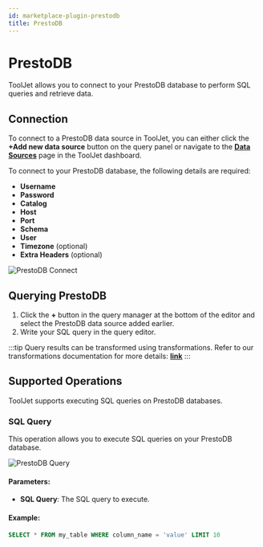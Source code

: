 ```yaml
---
id: marketplace-plugin-prestodb
title: PrestoDB
---
```


# PrestoDB

ToolJet allows you to connect to your PrestoDB database to perform SQL queries and retrieve data.

## Connection

To connect to a PrestoDB data source in ToolJet, you can either click the **+Add new data source** button on the query panel or navigate to the **[Data Sources](/docs/data-sources/overview)** page in the ToolJet dashboard.

To connect to your PrestoDB database, the following details are required:
- **Username**
- **Password**
- **Catalog**
- **Host**
- **Port**
- **Schema**
- **User**
- **Timezone** (optional)
- **Extra Headers** (optional)

<div style={{textAlign: 'center'}}>
    <img className="screenshot-full" src="/img/datasource-reference/prestodb/connect.png" alt="PrestoDB Connect" />
</div>

## Querying PrestoDB

1. Click the **+** button in the query manager at the bottom of the editor and select the PrestoDB data source added earlier.
2. Write your SQL query in the query editor.

:::tip
Query results can be transformed using transformations. Refer to our transformations documentation for more details: **[link](/docs/tutorial/transformations)**
:::

## Supported Operations

ToolJet supports executing SQL queries on PrestoDB databases.

### SQL Query

This operation allows you to execute SQL queries on your PrestoDB database.

<div style={{textAlign: 'center'}}>
    <img className="screenshot-full" src="/img/datasource-reference/prestodb/query.png" alt="PrestoDB Query"/>
</div>

#### Parameters:
- **SQL Query**: The SQL query to execute.

#### Example:
```sql
SELECT * FROM my_table WHERE column_name = 'value' LIMIT 10
```